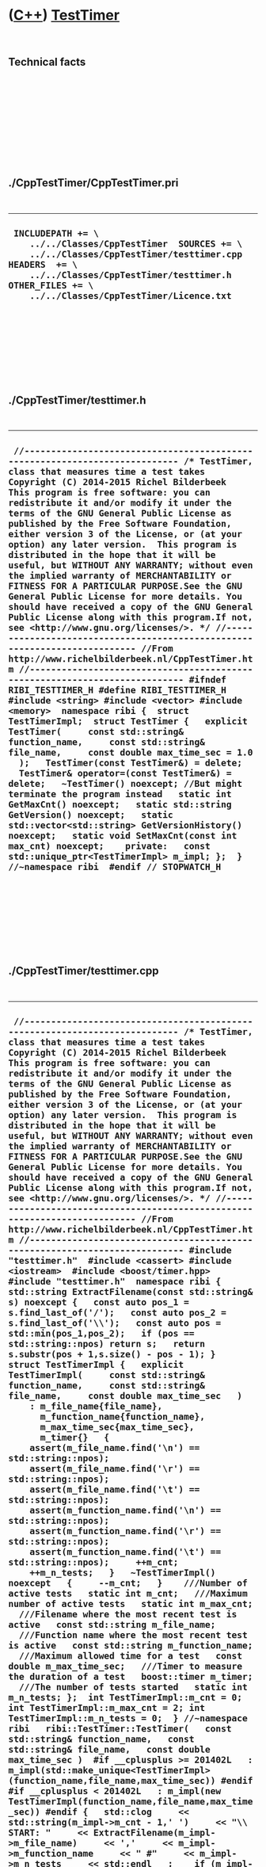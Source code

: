 



 

 

 

 

 

([C++](Cpp.md)) [TestTimer](CppTestTimer.md)
==============================================

 

Technical facts
---------------

 

 

 

 

 

 

./CppTestTimer/CppTestTimer.pri
-------------------------------

 

  --------------------------------------------------------------------------------------------------------------------------------------------------------------------------------------------------------------------------------------
  ` INCLUDEPATH += \     ../../Classes/CppTestTimer  SOURCES += \     ../../Classes/CppTestTimer/testtimer.cpp  HEADERS  += \     ../../Classes/CppTestTimer/testtimer.h  OTHER_FILES += \     ../../Classes/CppTestTimer/Licence.txt`
  --------------------------------------------------------------------------------------------------------------------------------------------------------------------------------------------------------------------------------------

 

 

 

 

 

./CppTestTimer/testtimer.h
--------------------------

 

  -------------------------------------------------------------------------------------------------------------------------------------------------------------------------------------------------------------------------------------------------------------------------------------------------------------------------------------------------------------------------------------------------------------------------------------------------------------------------------------------------------------------------------------------------------------------------------------------------------------------------------------------------------------------------------------------------------------------------------------------------------------------------------------------------------------------------------------------------------------------------------------------------------------------------------------------------------------------------------------------------------------------------------------------------------------------------------------------------------------------------------------------------------------------------------------------------------------------------------------------------------------------------------------------------------------------------------------------------------------------------------------------------------------------------------------------------------------------------------------------------------------------------------------------------------------------------------------------------------------------------------------------------------------------------------------------------------------------------------------------------------------------------------------------------------------------------------
  ` //--------------------------------------------------------------------------- /* TestTimer, class that measures time a test takes Copyright (C) 2014-2015 Richel Bilderbeek  This program is free software: you can redistribute it and/or modify it under the terms of the GNU General Public License as published by the Free Software Foundation, either version 3 of the License, or (at your option) any later version.  This program is distributed in the hope that it will be useful, but WITHOUT ANY WARRANTY; without even the implied warranty of MERCHANTABILITY or FITNESS FOR A PARTICULAR PURPOSE.See the GNU General Public License for more details. You should have received a copy of the GNU General Public License along with this program.If not, see <http://www.gnu.org/licenses/>. */ //--------------------------------------------------------------------------- //From http://www.richelbilderbeek.nl/CppTestTimer.htm //--------------------------------------------------------------------------- #ifndef RIBI_TESTTIMER_H #define RIBI_TESTTIMER_H  #include <string> #include <vector> #include <memory>  namespace ribi {  struct TestTimerImpl;  struct TestTimer {   explicit TestTimer(     const std::string& function_name,     const std::string& file_name,     const double max_time_sec = 1.0   );   TestTimer(const TestTimer&) = delete;   TestTimer& operator=(const TestTimer&) = delete;   ~TestTimer() noexcept; //But might terminate the program instead   static int GetMaxCnt() noexcept;   static std::string GetVersion() noexcept;   static std::vector<std::string> GetVersionHistory() noexcept;   static void SetMaxCnt(const int max_cnt) noexcept;    private:   const std::unique_ptr<TestTimerImpl> m_impl; };  } //~namespace ribi  #endif // STOPWATCH_H`
  -------------------------------------------------------------------------------------------------------------------------------------------------------------------------------------------------------------------------------------------------------------------------------------------------------------------------------------------------------------------------------------------------------------------------------------------------------------------------------------------------------------------------------------------------------------------------------------------------------------------------------------------------------------------------------------------------------------------------------------------------------------------------------------------------------------------------------------------------------------------------------------------------------------------------------------------------------------------------------------------------------------------------------------------------------------------------------------------------------------------------------------------------------------------------------------------------------------------------------------------------------------------------------------------------------------------------------------------------------------------------------------------------------------------------------------------------------------------------------------------------------------------------------------------------------------------------------------------------------------------------------------------------------------------------------------------------------------------------------------------------------------------------------------------------------------------------------

 

 

 

 

 

./CppTestTimer/testtimer.cpp
----------------------------

 

  --------------------------------------------------------------------------------------------------------------------------------------------------------------------------------------------------------------------------------------------------------------------------------------------------------------------------------------------------------------------------------------------------------------------------------------------------------------------------------------------------------------------------------------------------------------------------------------------------------------------------------------------------------------------------------------------------------------------------------------------------------------------------------------------------------------------------------------------------------------------------------------------------------------------------------------------------------------------------------------------------------------------------------------------------------------------------------------------------------------------------------------------------------------------------------------------------------------------------------------------------------------------------------------------------------------------------------------------------------------------------------------------------------------------------------------------------------------------------------------------------------------------------------------------------------------------------------------------------------------------------------------------------------------------------------------------------------------------------------------------------------------------------------------------------------------------------------------------------------------------------------------------------------------------------------------------------------------------------------------------------------------------------------------------------------------------------------------------------------------------------------------------------------------------------------------------------------------------------------------------------------------------------------------------------------------------------------------------------------------------------------------------------------------------------------------------------------------------------------------------------------------------------------------------------------------------------------------------------------------------------------------------------------------------------------------------------------------------------------------------------------------------------------------------------------------------------------------------------------------------------------------------------------------------------------------------------------------------------------------------------------------------------------------------------------------------------------------------------------------------------------------------------------------------------------------------------------------------------------------------------------------------------------------------------------------------------------------------------------------------------------------------------------------------------------------------------------------------------------------------------------------------------------------------------------------------------------------------------------------------------------------------------------------------------------------------------------------------------------------------------------------------------------------------------------------------------------------------------------------------------------------------------------------------------------------------------------------------------------------------------------------------------------------------------------------------------------------------------------------------------------------------------------------------------------------------------------------------------------------------------------------------------------------------------------------------------------------------------------------------------------------------------------------------------------------------------------------------------------------------------------------------------------------------------------------------------------------------------------------------------------------------------------------------------------------------------------------------------------------------------------------------------------------------------------------------------------------------------------------------------------------------------------------------------------------------------------------------------------------------------------------------------------------------------------------------------------------------------------------------------------------------------------------------------------
  ` //--------------------------------------------------------------------------- /* TestTimer, class that measures time a test takes Copyright (C) 2014-2015 Richel Bilderbeek  This program is free software: you can redistribute it and/or modify it under the terms of the GNU General Public License as published by the Free Software Foundation, either version 3 of the License, or (at your option) any later version.  This program is distributed in the hope that it will be useful, but WITHOUT ANY WARRANTY; without even the implied warranty of MERCHANTABILITY or FITNESS FOR A PARTICULAR PURPOSE.See the GNU General Public License for more details. You should have received a copy of the GNU General Public License along with this program.If not, see <http://www.gnu.org/licenses/>. */ //--------------------------------------------------------------------------- //From http://www.richelbilderbeek.nl/CppTestTimer.htm //--------------------------------------------------------------------------- #include "testtimer.h"  #include <cassert> #include <iostream>  #include <boost/timer.hpp>  #include "testtimer.h"  namespace ribi {  std::string ExtractFilename(const std::string& s) noexcept {   const auto pos_1 = s.find_last_of('/');   const auto pos_2 = s.find_last_of('\\');   const auto pos = std::min(pos_1,pos_2);   if (pos == std::string::npos) return s;   return s.substr(pos + 1,s.size() - pos - 1); }  struct TestTimerImpl {   explicit TestTimerImpl(     const std::string& function_name,     const std::string& file_name,     const double max_time_sec   )     : m_file_name{file_name},       m_function_name{function_name},       m_max_time_sec{max_time_sec},       m_timer{}   {     assert(m_file_name.find('\n') == std::string::npos);     assert(m_file_name.find('\r') == std::string::npos);     assert(m_file_name.find('\t') == std::string::npos);     assert(m_function_name.find('\n') == std::string::npos);     assert(m_function_name.find('\r') == std::string::npos);     assert(m_function_name.find('\t') == std::string::npos);     ++m_cnt;     ++m_n_tests;   }   ~TestTimerImpl() noexcept   {     --m_cnt;   }    ///Number of active tests   static int m_cnt;   ///Maximum number of active tests   static int m_max_cnt;   ///Filename where the most recent test is active   const std::string m_file_name;   ///Function name where the most recent test is active   const std::string m_function_name;   ///Maximum allowed time for a test   const double m_max_time_sec;   ///Timer to measure the duration of a test   boost::timer m_timer;   ///The number of tests started   static int m_n_tests; };  int TestTimerImpl::m_cnt = 0; int TestTimerImpl::m_max_cnt = 2; int TestTimerImpl::m_n_tests = 0;  } //~namespace ribi   ribi::TestTimer::TestTimer(   const std::string& function_name,   const std::string& file_name,   const double max_time_sec )  #if __cplusplus >= 201402L   : m_impl(std::make_unique<TestTimerImpl>(function_name,file_name,max_time_sec)) #endif #if __cplusplus < 201402L   : m_impl(new TestTimerImpl(function_name,file_name,max_time_sec)) #endif {   std::clog     << std::string(m_impl->m_cnt - 1,' ')     << "\\ START: "     << ExtractFilename(m_impl->m_file_name)     << ','     << m_impl->m_function_name     << " #"     << m_impl->m_n_tests     << std::endl   ;    if (m_impl->m_cnt == m_impl->m_max_cnt)   {     std::clog       << "WARNING: "       << m_impl->m_file_name       << ','       << m_impl->m_function_name       << ": count equals " << m_impl->m_cnt       << std::endl     ;   }   assert(m_impl->m_cnt < m_impl->m_max_cnt && "TestTimer can only have max_cnt TestTimer instances active"); }  ribi::TestTimer::~TestTimer() noexcept {   const double elapsed_secs = m_impl->m_timer.elapsed();   if (elapsed_secs > m_impl->m_max_time_sec)   {     std::clog       << std::string(m_impl->m_cnt - 1,' ')       << " | FUNCTION '"       << m_impl->m_function_name       << "' IN FILE '"       << m_impl->m_file_name       << "' TOOK TOO LONG"       << std::endl     ;   }   std::clog     << std::string(m_impl->m_cnt - 1,' ')     << "/ DONE : "     << ExtractFilename(m_impl->m_file_name)     << ','     << m_impl->m_function_name     << " ("     << elapsed_secs     << " seconds)"     << std::endl   ;   if (elapsed_secs > m_impl->m_max_time_sec)   {     std::exit(0);   } }  std::string ribi::TestTimer::GetVersion() noexcept {   return "1.4"; }  std::vector<std::string> ribi::TestTimer::GetVersionHistory() noexcept {   return {     "2014-08-02: version 1.0: initial version",     "2014-08-08: version 1.1: allow setting a maximum amount of TestTimers active",     "2014-08-10: version 1.2: count the number of constructed TestTimers",     "2014-12-24: version 1.3: added GetMaxCnt",     "2014-12-31: version 1.4: use of std::unique_ptr"   }; }  int ribi::TestTimer::GetMaxCnt() noexcept {   return TestTimerImpl::m_max_cnt; }  void ribi::TestTimer::SetMaxCnt(const int max_cnt) noexcept {   TestTimerImpl::m_max_cnt = max_cnt + 1; }`
  --------------------------------------------------------------------------------------------------------------------------------------------------------------------------------------------------------------------------------------------------------------------------------------------------------------------------------------------------------------------------------------------------------------------------------------------------------------------------------------------------------------------------------------------------------------------------------------------------------------------------------------------------------------------------------------------------------------------------------------------------------------------------------------------------------------------------------------------------------------------------------------------------------------------------------------------------------------------------------------------------------------------------------------------------------------------------------------------------------------------------------------------------------------------------------------------------------------------------------------------------------------------------------------------------------------------------------------------------------------------------------------------------------------------------------------------------------------------------------------------------------------------------------------------------------------------------------------------------------------------------------------------------------------------------------------------------------------------------------------------------------------------------------------------------------------------------------------------------------------------------------------------------------------------------------------------------------------------------------------------------------------------------------------------------------------------------------------------------------------------------------------------------------------------------------------------------------------------------------------------------------------------------------------------------------------------------------------------------------------------------------------------------------------------------------------------------------------------------------------------------------------------------------------------------------------------------------------------------------------------------------------------------------------------------------------------------------------------------------------------------------------------------------------------------------------------------------------------------------------------------------------------------------------------------------------------------------------------------------------------------------------------------------------------------------------------------------------------------------------------------------------------------------------------------------------------------------------------------------------------------------------------------------------------------------------------------------------------------------------------------------------------------------------------------------------------------------------------------------------------------------------------------------------------------------------------------------------------------------------------------------------------------------------------------------------------------------------------------------------------------------------------------------------------------------------------------------------------------------------------------------------------------------------------------------------------------------------------------------------------------------------------------------------------------------------------------------------------------------------------------------------------------------------------------------------------------------------------------------------------------------------------------------------------------------------------------------------------------------------------------------------------------------------------------------------------------------------------------------------------------------------------------------------------------------------------------------------------------------------------------------------------------------------------------------------------------------------------------------------------------------------------------------------------------------------------------------------------------------------------------------------------------------------------------------------------------------------------------------------------------------------------------------------------------------------------------------------------------------------------------------------------------------------------------------

 

 

 

 

 





 




This page has been created by the [tool](Tools.md)
[CodeToHtml](ToolCodeToHtml.md)
